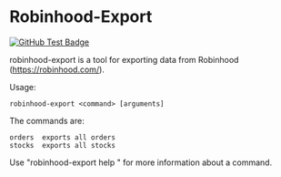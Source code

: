# Robinhood-Export

[![GitHub Test Badge][1]][2]

[1]: https://github.com/vitoordaz/robinhood-export/workflows/Test/badge.svg "GitHub Test Badge"
[2]: https://github.com/vitoordaz/robinhood-export/actions "GitHub Actions Page"

robinhood-export is a tool for exporting data from Robinhood (https://robinhood.com/).

Usage:

    robinhood-export <command> [arguments]

The commands are:

    orders  exports all orders
    stocks  exports all stocks

Use "robinhood-export help <command>" for more information about a command.